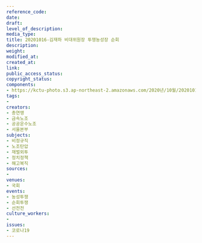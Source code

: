 ```yaml
---
reference_code: 
date: 
draft: 
level_of_description: 
media_type: 
title: 20201016-김재하 비대위원장 투쟁농성장 순회
description: 
weight: 
modified_at: 
created_at: 
link: 
public_access_status: 
copyright_status: 
components:
- https://kctu-photo.s3.ap-northeast-2.amazonaws.com/2020년/10월/20201016-김재하+비대위원장+투쟁농성장+순회/_W5D0248.JPG
tags:
- 
creators:
- 총연맹
- 금속노조
- 공공운수노조
- 서울본부
subjects:
- 비정규직
- 노조탄압
- 재벌외투
- 정치정책
- 해고복직
sources:
- 
venues:
- 국회
events:
- 농성투쟁
- 순회투쟁
- 선전전
culture_workers:
- 
issues:
- 코로나19
---
```

